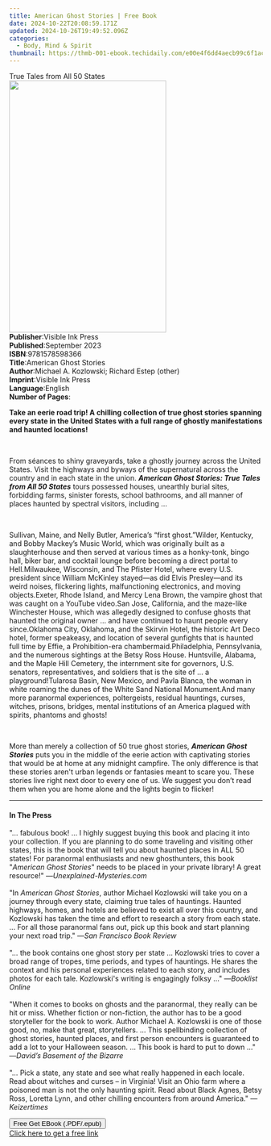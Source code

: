 ```yaml
---
title: American Ghost Stories | Free Book
date: 2024-10-22T20:08:59.171Z
updated: 2024-10-26T19:49:52.096Z
categories:
  - Body, Mind & Spirit
thumbnail: https://thmb-001-ebook.techidaily.com/e00e4f6dd4aecb99c6f1ac923681def54917df22b60524f1a93d275a8e946b10.jpg
---
```

<main id="book-container">
  <div class="flex flex-col">
    <div class="book-brief flex-1 py-6 px-4 sm:p-6 md:py-10 md:px-8">
      <!-- brief-->
      <div class="book-brief-main">True Tales from All 50 States</div>
    </div>
    <div
      class="book-meta-info flex-1 grid gap-4 col-start-1 col-end-3 row-start-1 sm:mb-6 sm:grid-cols-4 lg:gap-6 lg:col-start-2 lg:row-end-6 lg:row-span-6 lg:mb-0"
    >
      <div
        class="book-meta-info-left place-content-center mt-4 p-4 text-sm leading-6 col-start-2 col-span-2 dark:text-slate-400"
      >
        <img
          class="w-full h-500 object-cover rounded-lg sm:h-255 sm:col-span-2 lg:col-span-full"
          src="https://img-001-ebook.techidaily.com/f08304798ce4c2362373e4676d866720a4ec234250e50c77560dc0f91e035b85.jpg"
          alt=""
          width="312"
          height="500"
        />
      </div>
      <div
        class="book-meta-info-right mt-2 col-start-1 row-start-2 col-span-3 self-center"
      >
        <!-- meta data  -->
        <div class="flex flex-col px-4 md:px-8">
          <div class="flex-1">
            <strong>Publisher</strong>:<span class="px-2"
              >Visible Ink Press</span
            >
          </div>
          <div class="flex-1">
            <strong>Published</strong>:<span class="px-2">September 2023</span>
          </div>
          <div class="flex-1">
            <strong>ISBN</strong>:<span class="px-2">9781578598366</span>
          </div>
          <div class="flex-1">
            <strong>Title</strong>:<span class="px-2"
              >American Ghost Stories</span
            >
          </div>
          <div class="flex-1">
            <strong>Author</strong>:<span class="px-2"
              >Michael A. Kozlowski; Richard Estep (other)</span
            >
          </div>
          <div class="flex-1">
            <strong>Imprint</strong>:<span class="px-2">Visible Ink Press</span>
          </div>
          <div class="flex-1">
            <strong>Language</strong>:<span class="px-2">English</span>
          </div>
          <div class="flex-1">
            <strong>Number of Pages</strong>:<span class="px-2"></span>
          </div>
        </div>
      </div>
    </div>
    <div class="book-description flex-1 py-6 px-4 sm:p-6 md:py-10 md:px-8">
      <div class="book-description-main">
        <div accordion-content="" id="description">
          <p>
            <b
              >Take an eerie road trip! A chilling collection of true ghost
              stories spanning every state in the United States with a full
              range of ghostly manifestations and haunted locations!</b
            >
          </p>
          <p><br /></p>
          <p>
            From séances to shiny graveyards, take a ghostly journey across the
            United States. Visit the highways and byways of the supernatural
            across the country and in each state in the union.
            <i><b>American Ghost Stories: True Tales from All 50 States</b></i>
            tours possessed houses, unearthly burial sites, forbidding farms,
            sinister forests, school bathrooms, and all manner of places haunted
            by spectral visitors, including …
          </p>
          <p><br /></p>
          <p></p>
          Sullivan, Maine, and Nelly Butler, America’s “first ghost.”Wilder,
          Kentucky, and Bobby Mackey’s Music World, which was originally built
          as a slaughterhouse and then served at various times as a honky-tonk,
          bingo hall, biker bar, and cocktail lounge before becoming a direct
          portal to Hell.Milwaukee, Wisconsin, and The Pfister Hotel, where
          every U.S. president since William McKinley stayed—as did Elvis
          Presley—and its weird noises, flickering lights, malfunctioning
          electronics, and moving objects.Exeter, Rhode Island, and Mercy Lena
          Brown, the vampire ghost that was caught on a YouTube video.San Jose,
          California, and the maze-like Winchester House, which was allegedly
          designed to confuse ghosts that haunted the original owner … and have
          continued to haunt people every since.Oklahoma City, Oklahoma, and the
          Skirvin Hotel, the historic Art Deco hotel, former speakeasy, and
          location of several gunfights that is haunted full time by Effie, a
          Prohibition-era chambermaid.Philadelphia, Pennsylvania, and the
          numerous sightings at the Betsy Ross House.&nbsp;Huntsville, Alabama,
          and the Maple Hill Cemetery, the internment site for governors, U.S.
          senators, representatives, and soldiers that is the site of … a
          playground!Tularosa Basin, New Mexico, and Pavla Blanca, the woman in
          white roaming the dunes of the White Sand National Monument.And many
          more paranormal experiences, poltergeists, residual hauntings, curses,
          witches, prisons, bridges, mental institutions of an America plagued
          with spirits, phantoms and ghosts!
          <p></p>
          <p><br /></p>
          <p>
            More than merely a collection of 50 true ghost stories,
            <i><b>American Ghost Stories</b></i> puts you in the middle of the
            eerie action with captivating stories that would be at home at any
            midnight campfire. The only difference is that these stories aren't
            urban legends or fantasies meant to scare you. These stories live
            right next door to every one of us. We suggest you don’t read them
            when you are home alone and the lights begin to flicker!
          </p>
        </div>
        <div class="accordion-fader"></div>
      </div>
    </div>
    <div class="book-excerpts flex-1 py-6 px-4 sm:p-6 md:py-10 md:px-8">
      <!-- excerpts-->
      <div class="book-excerpts-main">
        <hr />
        <h4 class="placeholder placeholder-heading">
          <span>In The Press</span>
        </h4>
        <p></p>
        <p>
          "... fabulous book! … I highly suggest buying this book and placing it
          into your collection. If you are planning to do some traveling and
          visiting other states, this is the book that will tell you about
          haunted places in ALL 50 states! For paranormal enthusiasts and new
          ghosthunters, this book "<i>American Ghost Stories</i>" needs to be
          placed in your private library! A great resource!" —<i
            >Unexplained-Mysteries.com</i
          ><br /><br />"In <i>American Ghost Stories</i>, author Michael
          Kozlowski will take you on a journey through every state, claiming
          true tales of hauntings. Haunted highways, homes, and hotels are
          believed to exist all over this country, and Kozlowski has taken the
          time and effort to research a story from each state. … For all those
          paranormal fans out, pick up this book and start planning your next
          road trip." —<i>San Francisco Book Review</i><br /><br />"… the book
          contains one ghost story per state … Kozlowski tries to cover a broad
          range of tropes, time periods, and types of hauntings. He shares the
          context and his personal experiences related to each story, and
          includes photos for each tale. Kozlowski's writing is engagingly
          folksy …" —<i>Booklist Online</i><br /><br />"When it comes to books
          on ghosts and the paranormal, they really can be hit or miss. Whether
          fiction or non-fiction, the author has to be a good storyteller for
          the book to work. Author Michael A. Kozlowski is one of those good,
          no, make that great, storytellers. … This spellbinding collection of
          ghost stories, haunted places, and first person encounters is
          guaranteed to add a lot to your Halloween season. … This book is hard
          to put to down …" —<i>David’s Basement of the Bizarre</i
          ><br /><br />"… Pick a state, any state and see what really happened
          in each locale. Read about witches and curses – in Virginia! Visit an
          Ohio farm where a poisoned man is not the only haunting spirit. Read
          about Black Agnes, Betsy Ross, Loretta Lynn, and other chilling
          encounters from around America." —<i>Keizertimes</i>
        </p>
        <p></p>
      </div>
    </div>
    <div
      class="book-about-author flex-1 py-6 px-4 sm:p-6 md:py-10 md:px-8"
    ></div>
    <div class="book-free-get flex-1 py-6 px-4 sm:p-6 md:py-10 md:px-8">
      <button
        id="btn-free-get"
        class="bg-blue-500 hover:bg-blue-700 text-white font-bold py-2 px-4 rounded"
      >
        Free Get EBook (.PDF/.epub)
      </button>
      <div id="countdown-display" class="px-2 text-lg mt-2"></div>
      <a
        id="free-link"
        class="hidden bg-blue-500 hover:bg-blue-700 text-white font-bold py-2 px-4 rounded"
        href="https://www.ebooks.com/en-us/book/210840461/american-ghost-stories/michael-a-kozlowski/"
        target="_blank"
        >Click here to get a free link</a
      >
    </div>
    <script>
      let countdownTime = 0;
      let countdownInterval = null;
      document
        .getElementById('btn-free-get')
        .addEventListener('click', startCountdown);
      function startCountdown() {
        countdownTime = new Date().getTime() + 60000 * 3;
        countdownInterval = setInterval(updateCountdown, 1000);
        document.getElementById('btn-free-get').disabled = true;
        document
          .getElementById('btn-free-get')
          .classList.add('bg-gray-500', 'cursor-not-allowed');
      }
      function updateCountdown() {
        let currentTime = new Date().getTime();
        let timeLeft = countdownTime - currentTime;
        let secondsLeft = Math.floor(timeLeft / 1000);
        document.getElementById('countdown-display').innerHTML =
          `Remaining time: ${secondsLeft} seconds.`;
        if (secondsLeft <= 0) {
          clearInterval(countdownInterval);
          document.getElementById('btn-free-get').classList.add('hidden');
          document.getElementById('free-link').classList.remove('hidden');
          document.getElementById('countdown-display').innerHTML = '';
        }
      }
    </script>
  </div>
</main>

<ins class="adsbygoogle"
      style="display:block"
      data-ad-client="ca-pub-7571918770474297"
      data-ad-slot="8358498916"
      data-ad-format="auto"
      data-full-width-responsive="true"></ins>
    